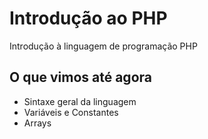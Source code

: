 # Introdução ao PHP 
Introdução à linguagem de programação PHP

## O que vimos até agora 
+ Sintaxe geral da linguagem
+ Variáveis e Constantes
+ Arrays


 
